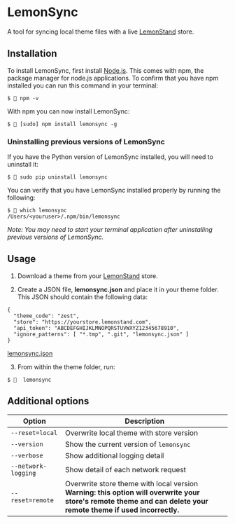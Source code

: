 # LemonSync
A tool for syncing local theme files with a live [LemonStand](https://lemonstand.com/) store.

## Installation

To install LemonSync, first install [Node.js](https://nodejs.org/en/). This comes with npm, the package manager for node.js applications. To confirm that you have npm installed you can run this command in your terminal:

```
$ 🍋 npm -v
```

With npm you can now install LemonSync:
```
$ 🍋 [sudo] npm install lemonsync -g
```

### Uninstalling previous versions of LemonSync

If you have the Python version of LemonSync installed, you will need to uninstall it:

```
$ 🍋 sudo pip uninstall lemonsync
```

You can verify that you have LemonSync installed properly by running the following:

```
$ 🍋 which lemonsync
/Users/<youruser>/.npm/bin/lemonsync
```

_Note: You may need to start your terminal application after uninstalling previous versions of LemonSync._


## Usage

1. Download a theme from your [LemonStand](https://lemonstand.com/) store.

2. Create a JSON file, **lemonsync.json** and place it in your theme folder. This JSON should contain the following data:

```
{
  "theme_code": "zest",
  "store": "https://yourstore.lemonstand.com",
  "api_token": "ABCDEFGHIJKLMNOPQRSTUVWXYZ12345678910",
  "ignore_patterns": [ "*.tmp", ".git", "lemonsync.json" ]
}
```

[lemonsync.json](https://raw.githubusercontent.com/tomcornall/lemonsync-js/master/lemonsync.json)

3. From within the theme folder, run:

```
$ 🍋  lemonsync
```


## Additional options

| Option | Description |
| ------ | ----------- |
| `--reset=local` | Overwrite local theme with store version |
| `--version` | Show the current version of `lemonsync` |
| `--verbose` | Show additional logging detail |
| `--network-logging` | Show detail of each network request |
| `--reset=remote` | Overwrite store theme with local version **Warning: this option will overwrite your store's remote theme and can delete your remote theme if used incorrectly.** |


